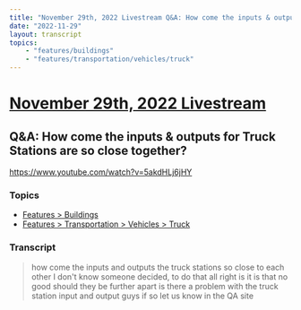 ```yaml
---
title: "November 29th, 2022 Livestream Q&A: How come the inputs & outputs for Truck Stations are so close together?"
date: "2022-11-29"
layout: transcript
topics:
    - "features/buildings"
    - "features/transportation/vehicles/truck"
---
```

# [November 29th, 2022 Livestream](../2022-11-29.md)
## Q&A: How come the inputs & outputs for Truck Stations are so close together?
https://www.youtube.com/watch?v=5akdHLj6jHY

### Topics
* [Features > Buildings](../topics/features/buildings.md)
* [Features > Transportation > Vehicles > Truck](../topics/features/transportation/vehicles/truck.md)

### Transcript

> how come the inputs and outputs the truck stations so close to each other I don't know someone decided, to do that all right is it is that no good should they be further apart is there a problem with the truck station input and output guys if so let us know in the QA site
